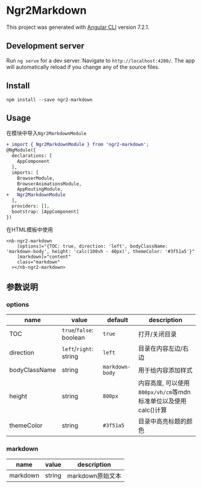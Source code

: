 # Ngr2Markdown

This project was generated with [Angular CLI](https://github.com/angular/angular-cli) version 7.2.1.

## Development server

Run `ng serve` for a dev server. Navigate to `http://localhost:4200/`. The app will automatically reload if you change any of the source files.

## Install
```text
npm install --save ngr2-markdown
```
## Usage
在模块中导入`Ngr2MarkdownModule`
```diff
+ import { Ngr2MarkdownModule } from 'ngr2-markdown';
@NgModule({
  declarations: [
    AppComponent
  ],
  imports: [
    BrowserModule,
    BrowserAnimationsModule,
    AppRoutingModule,
+   Ngr2MarkdownModule
  ],
  providers: [],
  bootstrap: [AppComponent]
})
```
在HTML模板中使用
```angular2html
<nb-ngr2-markdown
    [options]="{TOC: true, direction: 'left', bodyClassName: 'markdown-body', height: 'calc(100vh - 40px)', themeColor: '#3f51a5'}"
    [markdown]="content"
    class="markdown"
  ></nb-ngr2-markdown>
```
## 参数说明
### options
| name | value | default | description |
| --- | --- | --- | --- |
| TOC | `true`/`false`: boolean | `true` | 打开/关闭目录 |
| direction | `left`/`right`: string | `left` | 目录在内容左边/右边 |
| bodyClassName | string | `markdown-body` | 用于给内容添加样式 |
| height | string | `800px` | 内容高度, 可以使用`800px/vh/cm`等mdn标准单位以及使用calc()计算 |
| themeColor | string | `#3f51a5` | 目录中高亮标题的颜色 |
### markdown
| name | value | description |
| --- | --- | --- |
| markdown | string | markdown原始文本 |
